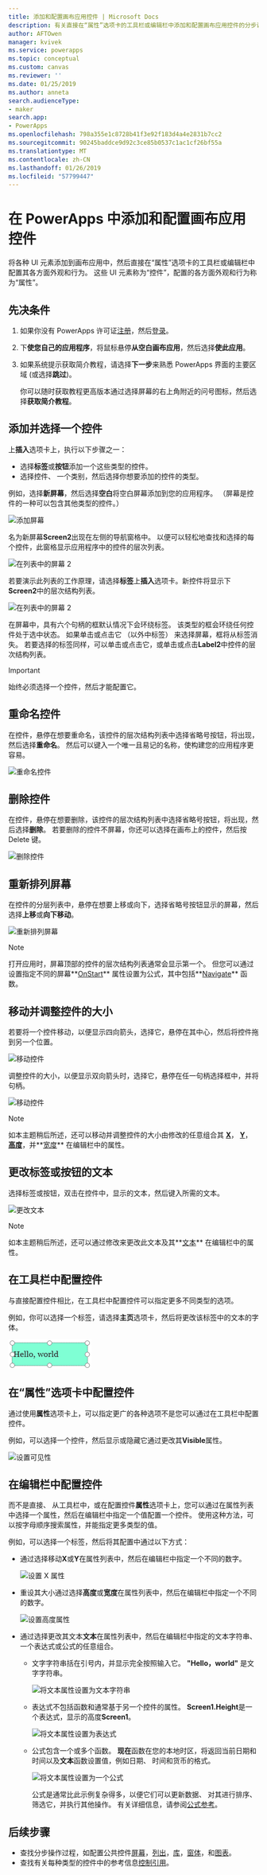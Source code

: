 ```yaml
---
title: 添加和配置画布应用控件 | Microsoft Docs
description: 有关直接在“属性”选项卡的工具栏或编辑栏中添加和配置画布应用控件的分步说明。
author: AFTOwen
manager: kvivek
ms.service: powerapps
ms.topic: conceptual
ms.custom: canvas
ms.reviewer: ''
ms.date: 01/25/2019
ms.author: anneta
search.audienceType:
- maker
search.app:
- PowerApps
ms.openlocfilehash: 798a355e1c8728b41f3e92f183d4a4e2831b7cc2
ms.sourcegitcommit: 90245baddce9d92c3ce85b0537c1ac1cf26bf55a
ms.translationtype: MT
ms.contentlocale: zh-CN
ms.lasthandoff: 01/26/2019
ms.locfileid: "57799447"
---
```

# <a name="add-and-configure-a-canvas-app-control-in-powerapps"></a>在 PowerApps 中添加和配置画布应用控件

将各种 UI 元素添加到画布应用中，然后直接在“属性”选项卡的工具栏或编辑栏中配置其各方面外观和行为。 这些 UI 元素称为“控件”，配置的各方面外观和行为称为“属性”。

## <a name="prerequisites"></a>先决条件

1. 如果你没有 PowerApps 许可证[注册](../signup-for-powerapps.md)，然后[登录](https://web.powerapps.com?utm_source=padocs&utm_medium=linkinadoc&utm_campaign=referralsfromdoc)。
1. 下**使您自己的应用程序**，将鼠标悬停**从空白画布应用**，然后选择**使此应用**。
1. 如果系统提示获取简介教程，请选择**下一步**来熟悉 PowerApps 界面的主要区域 (或选择**跳过**)。

    你可以随时获取教程更高版本通过选择屏幕的右上角附近的问号图标，然后选择**获取简介教程**。

## <a name="add-and-select-a-control"></a>添加并选择一个控件

上**插入**选项卡上，执行以下步骤之一：

- 选择**标签**或**按钮**添加一个这些类型的控件。
- 选择控件、 一个类别，然后选择你想要添加的控件的类型。

例如，选择**新屏幕**，然后选择**空白**将空白屏幕添加到您的应用程序。 （屏幕是控件的一种可以包含其他类型的控件。）

![添加屏幕](./media/add-configure-controls/add-screen.png)

名为新屏幕**Screen2**出现在左侧的导航窗格中。 以便可以轻松地查找和选择的每个控件，此窗格显示应用程序中的控件的层次列表。

![在列表中的屏幕 2](./media/add-configure-controls/list-screen2.png)

若要演示此列表的工作原理，请选择**标签**上**插入**选项卡。新控件将显示下**Screen2**中的层次结构列表。

![在列表中的屏幕 2](./media/add-configure-controls/add-label.png)

在屏幕中，具有六个句柄的框默认情况下会环绕标签。 该类型的框会环绕任何控件处于选中状态。 如果单击或点击它 （以外中标签） 来选择屏幕，框将从标签消失。 若要选择的标签同样，可以单击或点击它，或单击或点击**Label2**中控件的层次结构列表。

> [!IMPORTANT]
> 始终必须选择一个控件，然后才能配置它。

## <a name="rename-a-control"></a>重命名控件

在控件，悬停在想要重命名，该控件的层次结构列表中选择省略号按钮，将出现，然后选择**重命名**。 然后可以键入一个唯一且易记的名称，使构建您的应用程序更容易。

![重命名控件](./media/add-configure-controls/rename-control.png)

## <a name="delete-a-control"></a>删除控件

在控件，悬停在想要删除，该控件的层次结构列表中选择省略号按钮，将出现，然后选择**删除**。 若要删除的控件不屏幕，你还可以选择在画布上的控件，然后按 Delete 键。

![删除控件](./media/add-configure-controls/delete-control.png)

## <a name="reorder-screens"></a>重新排列屏幕

在控件的分层列表中，悬停在想要上移或向下，选择省略号按钮显示的屏幕，然后选择**上移**或**向下移动**。

![重新排列屏幕](./media/add-configure-controls/reorder-screen.png)

> [!NOTE]
> 打开应用时，屏幕顶部的控件的层次结构列表通常会显示第一个。 但您可以通过设置指定不同的屏幕**[OnStart](controls/control-screen.md)** 属性设置为公式，其中包括**[Navigate](functions/function-navigate.md)** 函数。

## <a name="move-and-resize-a-control"></a>移动并调整控件的大小

若要将一个控件移动，以便显示四向箭头，选择它，悬停在其中心，然后将控件拖到另一个位置。

![移动控件](./media/add-configure-controls/move-control.png)

调整控件的大小，以便显示双向箭头时，选择它，悬停在任一句柄选择框中，并将句柄。

![移动控件](./media/add-configure-controls/resize-control.png)

> [!NOTE]
> 如本主题稍后所述，还可以移动并调整控件的大小由修改的任意组合其 **[X](controls/properties-size-location.md)**，  **[Y](controls/properties-size-location.md)**， **[高度](controls/properties-size-location.md)**，并**[宽度](controls/properties-size-location.md)** 在编辑栏中的属性。

## <a name="change-the-text-of-a-label-or-a-button"></a>更改标签或按钮的文本

选择标签或按钮，双击在控件中，显示的文本，然后键入所需的文本。

![更改文本](./media/add-configure-controls/change-text.png)

> [!NOTE]
> 如本主题稍后所述，还可以通过修改来更改此文本及其**[文本](controls/properties-core.md)** 在编辑栏中的属性。

## <a name="configure-a-control-from-the-toolbar"></a>在工具栏中配置控件

与直接配置控件相比，在工具栏中配置控件可以指定更多不同类型的选项。

例如，你可以选择一个标签，请选择**主页**选项卡，然后将更改该标签中的文本的字体。

![更改字体](./media/add-configure-controls/change-font.png)

## <a name="configure-a-control-from-the-properties-tab"></a>在“属性”选项卡中配置控件

通过使用**属性**选项卡上，可以指定更广的各种选项不是您可以通过在工具栏中配置控件。

例如，可以选择一个控件，然后显示或隐藏它通过更改其**Visible**属性。

![设置可见性](./media/add-configure-controls/set-visibility.png)

## <a name="configure-a-control-in-the-formula-bar"></a>在编辑栏中配置控件

而不是直接、 从工具栏中，或在配置控件**属性**选项卡上，您可以通过在属性列表中选择一个属性，然后在编辑栏中指定一个值配置一个控件。 使用这种方法，可以按字母顺序搜索属性，并能指定更多类型的值。

例如，可以选择一个标签，然后将其配置中通过以下方式：

- 通过选择移动**X**或**Y**在属性列表中，然后在编辑栏中指定一个不同的数字。

    ![设置 X 属性](./media/add-configure-controls/x-property.png)

- 重设其大小通过选择**高度**或**宽度**在属性列表中，然后在编辑栏中指定一个不同的数字。

    ![设置高度属性](./media/add-configure-controls/height-property.png)

- 通过选择更改其文本**文本**在属性列表中，然后在编辑栏中指定的文本字符串、 一个表达式或公式的任意组合。

    - 文字字符串括在引号内，并显示完全按照输入它。 **"Hello，world"** 是文字字符串。

        ![将文本属性设置为文本字符串](./media/add-configure-controls/literal-string.png)

    - 表达式不包括函数和通常基于另一个控件的属性。 **Screen1.Height**是一个表达式，显示的高度**Screen1**。

        ![将文本属性设置为表达式](./media/add-configure-controls/expression.png)

    - 公式包含一个或多个函数。 **现在**函数在您的本地时区，将返回当前日期和时间以及**文本**函数设置值，例如日期、 时间和货币的格式。

        ![将文本属性设置为一个公式](./media/add-configure-controls/formula.png)

        公式是通常比此示例复杂得多，以便它们可以更新数据、 对其进行排序、 筛选它，并执行其他操作。 有关详细信息，请参阅[公式参考](formula-reference.md)。

## <a name="next-steps"></a>后续步骤

- 查找分步操作过程，如配置公共控件[屏幕](add-screen-context-variables.md)，[列出](add-list-box-drop-down-list-radio-button.md)，[库](add-gallery.md)，[窗体](add-form.md)，和[图表](use-line-pie-bar-chart.md)。
- 查找有关每种类型的控件中的参考信息[控制引用](reference-properties.md)。
